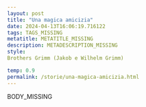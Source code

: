 ```yaml
---
layout: post
title: "Una magica amicizia"
date: 2024-04-13T16:06:19.716122
tags: TAGS_MISSING
metatitle: METATITLE_MISSING
description: METADESCRIPTION_MISSING
style: 
Brothers Grimm (Jakob e Wilhelm Grimm)

temp: 0.9
permalink: /storie/una-magica-amicizia.html
---
```

BODY\_MISSING

        